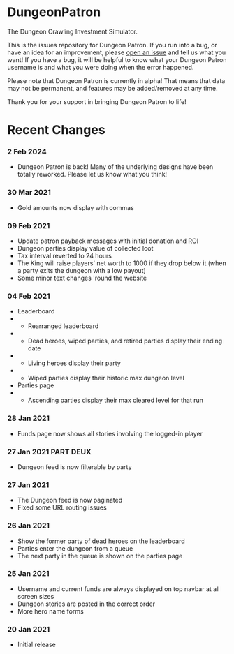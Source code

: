 # DungeonPatron

The Dungeon Crawling Investment Simulator.

This is the issues repository for Dungeon Patron. If you run into a bug, or have an idea for an improvement, please [open an issue](https://github.com/DungeonPatron/DungeonPatronGame/issues/new) and tell us what you want! If you have a bug, it will be helpful to know what your Dungeon Patron username is and what you were doing when the error happened.

Please note that Dungeon Patron is currently in alpha! That means that data may not be permanent, and features may be added/removed at any time.

Thank you for your support in bringing Dungeon Patron to life!

# Recent Changes

### 2 Feb 2024

- Dungeon Patron is back! Many of the underlying designs have been totally reworked. Please let us know what you think!

### 30 Mar 2021

- Gold amounts now display with commas

### 09 Feb 2021

- Update patron payback messages with initial donation and ROI
- Dungeon parties display value of collected loot
- Tax interval reverted to 24 hours
- The King will raise players' net worth to 1000 if they drop below it (when a party exits the dungeon with a low payout)
- Some minor text changes 'round the website

### 04 Feb 2021

- Leaderboard
- - Rearranged leaderboard
- - Dead heroes, wiped parties, and retired parties display their ending date
- - Living heroes display their party
- - Wiped parties display their historic max dungeon level
- Parties page
- - Ascending parties display their max cleared level for that run

### 28 Jan 2021

- Funds page now shows all stories involving the logged-in player

### 27 Jan 2021 PART DEUX

- Dungeon feed is now filterable by party

### 27 Jan 2021

- The Dungeon feed is now paginated
- Fixed some URL routing issues

### 26 Jan 2021

- Show the former party of dead heroes on the leaderboard
- Parties enter the dungeon from a queue
- The next party in the queue is shown on the parties page

### 25 Jan 2021

- Username and current funds are always displayed on top navbar at all screen sizes
- Dungeon stories are posted in the correct order
- More hero name forms

### 20 Jan 2021

- Initial release
